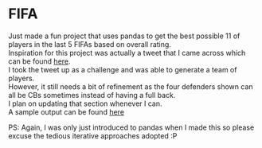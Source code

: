 # FIFA

Just made a fun project that uses pandas to get the best possible 11 of players in the last 5 FIFAs based on overall rating.  
Inspiration for this project was actually a tweet that I came across which can be found [here](https://github.com/farhankapadia/FIFA/blob/master/pics/tweet.jpg).  
I took the tweet up as a challenge and was able to generate a team of players.  
However, it still needs a bit of refinement as the four defenders shown can all be CBs sometimes instead of having a full back.    
I plan on updating that section whenever I can.    
A sample output can be found [here](link)  

PS: Again, I was only just introduced to pandas when I made this so please excuse the tedious iterative approaches adopted :P
